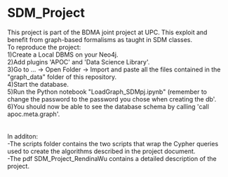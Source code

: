 # SDM_Project
This project is part of the BDMA joint project at UPC. This exploit and benefit from graph-based formalisms as taught
in SDM classes.
<br />
To reproduce the project: <br />
1)Create a Local DBMS on your Neo4j.  <br />
2)Add plugins 'APOC' and 'Data Science Library'. <br />
3)Go to ... -> Open Folder -> Import and paste all the files contained in the "graph_data" folder of this repository. <br />
4)Start the database. <br />
5)Run the Python notebook "LoadGraph_SDMpj.ipynb" (remember to change the password to the password you chose when creating the db'. <br />
6)You should now be able to see the database schema by calling 'call apoc.meta.graph'. <br />
<br />
<br />
In additon: <br />
-The scripts folder contains the two scripts that wrap the Cypher queries used to create the algorithms described in the project document. <br />
-The pdf SDM_Project_RendinaWu contains a detailed description of the project. <br />
